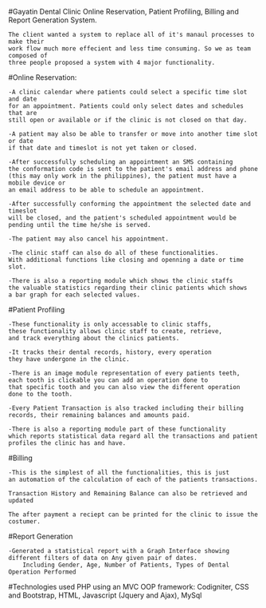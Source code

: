 
#Gayatin Dental Clinic Online Reservation, Patient Profiling, Billing and Report Generation System.

	The client wanted a system to replace all of it's manaul processes to make their 
	work flow much more effecient and less time consuming. So we as team composed of 
	three people proposed a system with 4 major functionality.

#Online Reservation:
	
	-A clinic calendar where patients could select a specific time slot and date 
	for an appointment. Patients could only select dates and schedules that are 
	still open or available or if the clinic is not closed on that day.

	-A patient may also be able to transfer or move into another time slot or date 
	if that date and timeslot is not yet taken or closed.

	-After successfully scheduling an appointment an SMS containing 
	the conformation code is sent to the patient's email address and phone 
	(this may only work in the philippines), the patient must have a mobile device or 
	an email address to be able to schedule an appointment.

	-After successfully conforming the appointment the selected date and timeslot 
	will be closed, and the patient's scheduled appointment would be
	pending until the time he/she is served.

	-The patient may also cancel his appointment.

	-The clinic staff can also do all of these functionalities. 
	With additional functions like closing and openning a date or time slot.

	-There is also a reporting module which shows the clinic staffs 
	the valuable statistics regarding their clinic patients which shows 
	a bar graph for each selected values.

#Patient Profiling 

	-These functionality is only accessable to clinic staffs, 
	these functionality allows clinic staff to create, retrieve, 
	and track everything about the clinics patients.

	-It tracks their dental records, history, every operation 
	they have undergone in the clinic. 

	-There is an image module representation of every patients teeth, 
	each tooth is clickable you can add an operation done to 
	that specific tooth and you can also view the different operation 
	done to the tooth.

	-Every Patient Transaction is also tracked including their billing 
	records, their remaining balances and amounts paid.

	-There is also a reporting module part of these functionality 
	which reports statistical data regard all the transactions and patient profiles the clinic has and have.


#Billing 

	-This is the simplest of all the functionalities, this is just 
	an automation of the calculation of each of the patients transactions. 

	Transaction History and Remaining Balance can also be retrieved and updated

	The after payment a reciept can be printed for the clinic to issue the costumer.

#Report Generation

	-Generated a statistical report with a Graph Interface showing different filters of data on Any given pair of dates.
        Including Gender, Age, Number of Patients, Types of Dental Operation Performed


#Technologies used
	PHP using an MVC OOP framework: Codigniter, CSS and Bootstrap, HTML, Javascript (Jquery and Ajax), MySql 


	
